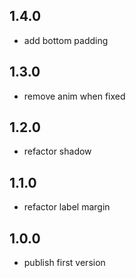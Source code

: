 ## 1.4.0

- add bottom padding

## 1.3.0

- remove anim when fixed

## 1.2.0

- refactor shadow

## 1.1.0

- refactor label margin

## 1.0.0

- publish first version

